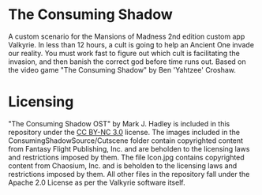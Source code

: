 # The Consuming Shadow
A custom scenario for the Mansions of Madness 2nd edition custom app Valkyrie. In less than 12 hours, a cult is going to help an Ancient One invade our reality. You must work fast to figure out which cult is facilitating the invasion, and then banish the correct god before time runs out. Based on the video game "The Consuming Shadow" by Ben 'Yahtzee' Croshaw.

# Licensing
"The Consuming Shadow OST" by Mark J. Hadley is included in this repository under the [CC BY-NC 3.0](https://creativecommons.org/licenses/by-nc/3.0/) license. The images included in the ConsumingShadowSource/Cutscene folder contain copyrighted content from Fantasy Flight Publishing, Inc. and are beholden to the licensing laws and restrictions imposed by them. The file Icon.jpg contains copyrighted content from Chaosium, Inc. and is beholden to the licensing laws and restrictions imposed by them. All other files in the repository fall under the Apache 2.0 License as per the Valkyrie software itself.
